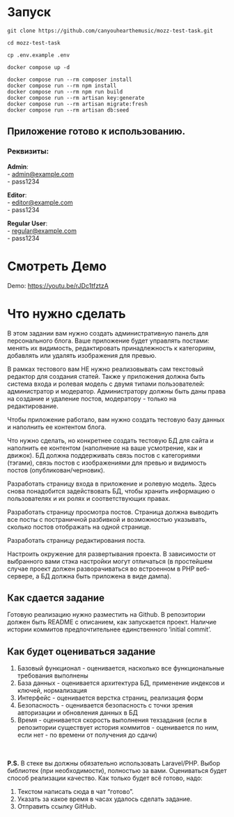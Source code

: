 Запуск
=================

```
git clone https://github.com/canyouhearthemusic/mozz-test-task.git
```

```
cd mozz-test-task
```

```
cp .env.example .env
```

```
docker compose up -d
```

```
docker compose run --rm composer install
docker compose run --rm npm install
docker compose run --rm npm run build
docker compose run --rm artisan key:generate
docker compose run --rm artisan migrate:fresh
docker compose run --rm artisan db:seed
```

## Приложение готово к использованию.

### Реквизиты:
**Admin**:\
    - admin@example.com\
    - pass1234

**Editor**:\
    - editor@example.com\
    - pass1234

**Regular User**:\
    - regular@example.com\
    - pass1234


Смотреть Демо
=================
Demo: https://youtu.be/rJDc1tfztzA


Что нужно сделать
=================

В этом задании вам нужно создать административную панель для персонального блога. Ваше приложение будет управлять постами: менять их видимость, редактировать принадлежность к категориям, добавлять или удалять изображения для превью.

В рамках тестового вам НЕ нужно реализовывать сам текстовый редактор для создания статей. Также у приложения должна быть система входа и ролевая модель с двумя типами пользователей: администратор и модератор. Администратору должны быть даны права на создание и удаление постов, модератору - только на редактирование.

Чтобы приложение работало, вам нужно создать тестовую базу данных и наполнить ее контентом блога.

Что нужно сделать, но конкретнее cоздать тестовую БД для сайта и наполнить ее контентом (наполнение на ваше усмотрение, как и движок). БД должна поддерживать связь постов с категориями (тэгами), связь постов с изображениями для превью и видимость постов (опубликован/черновик).

Разработать страницу входа в приложение и ролевую модель. Здесь снова понадобится задействовать БД, чтобы хранить информацию о пользователях и их ролях и соответствующих правах.

Разработать страницу просмотра постов. Страница должна выводить все посты с постраничной разбивкой и возможностью указывать, сколько постов отображать на одной странице.

Разработать страницу редактирования поста.

Настроить окружение для развертывания проекта. В зависимости от выбранного вами стэка настройки могут отличаться (в простейшем случае проект должен разворачиваться во встроенном в PHP веб-сервере, а БД должна быть приложена в виде дампа).


Как сдается задание
-------------------

Готовую реализацию нужно разместить на Github. В репозитории должен быть README с описанием, как запускается проект. Наличие истории коммитов предпочтительнее единственного ‘initial commit’.

Как будет оцениваться задание
-----------------------------

1.   Базовый функционал - оценивается, насколько все функциональные требования выполнены
2.   База данных - оценивается архитектура БД, применение индексов и ключей, нормализация
3.   Интерфейс - оценивается верстка страниц, реализация форм
4.   Безопасность - оценивается безопасность с точки зрения авторизации и обновления данных в БД
5.   Время - оценивается скорость выполнения техзадания (если в репозитории существует история коммитов - оценивается по ним, если нет - по времени от получения до сдачи)

\
\
**P.S.** В стеке вы должны обязательно использовать Laravel/PHP. Выбор библиотек (при необходимости), полностью за вами. Оцениваться будет способ реализации качество. Как только будет всё готово, надо:
1.   Текстом написать сюда в чат “готово”.
2.   Указать за какое время в часах удалось сделать задание.
3.   Отправить ссылку GitHub.
